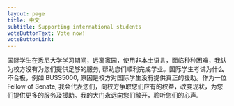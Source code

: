 ```yaml
---
layout: page
title: 中文
subtitle: Supporting international students
voteButtonText: Vote now!
voteButtonLink:
---
```


国际学生在悉尼大学学习期间，远离家园，使用非本土语言，面临种种困难，我认为校方没有为您们提供足够的服务, 帮助您们顺利完成学业。国际学生考试为什么不合极，例如 BUSS5000, 原因是校方对国际学生没有提供真正的援助。作为一位Fellow of Senate, 我会代表您们，向校方争取您们应有的权益，改变现状，为您们提供更多的服务及援助。我的大门永远向您们敝开，聆听您们的心声.
